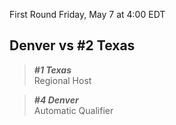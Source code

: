 First Round
Friday, May 7 at 4:00 EDT
## Denver vs #2 Texas

> ***#1 Texas***  
> Regional Host

> ***#4 Denver***  
> Automatic Qualifier
